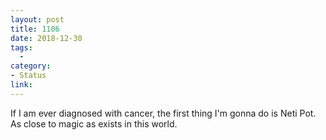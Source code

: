 ```yaml
---
layout: post
title: 1106
date: 2018-12-30
tags:
  - 
category:
- Status
link: 
---
```


If I am ever diagnosed with cancer, the first thing I'm gonna do is Neti Pot. As close to magic as exists in this world.
